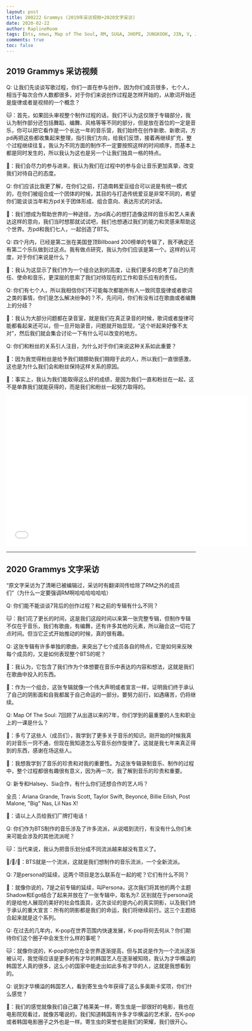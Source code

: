 ```yaml
---
layout: post
title: 200222 Grammys (2019年采访视频+2020文字采访)
date: 2020-02-22
author: RaplineRoom
tags: [bts, news, Map of The Soul, RM, SUGA, JHOPE, JUNGKOOK, JIN, V, JIMIN, 金南俊, 闵玧其, 郑号锡, 金硕珍, 朴智旻, 金泰亨, 田柾国, 新闻, 7, Interviews, 采访]
comments: true
toc: false
---
```


## 2019 Grammys 采访视频

Q: 让我们先谈谈写歌过程，你们一直在参与创作，因为你们成员很多，七个人，相当于每次合作人数都很多，对于你们来说创作过程是怎样开始的，从歌词开始还是旋律或者是视频的一个概念？

🐱：首先，如果回头审视整个制作过程的话，我们不认为这仅限于专辑部分，我认为制作部分还包括舞蹈、编舞、风格等等不同的部分，但是放在首位的一定是音乐，你可以把它看作是一个长达一年的音乐营，我们始终在创作新歌、新歌词，方pd再把这些都收集起来整理，指引我们方向，给我们反馈，接着再继续扩充，整个过程继续往复。我认为不同方面的制作不一定要按照这样的时间顺序，而基本上都是同时发生的，所以我认为这也是另一个让我们独具一格的特点。

🦌：我们会尽力的参与进来，我认为我们在过程中的参与会让音乐更加真挚，改变我们对待自己的态度。

Q: 你们应该比我更了解，在你们之前，打造南韩爱豆组合可以说是有统一模式的，在你们被组合成一个团体的时候，其目的与打造传统爱豆是非常不同的，希望你们能谈谈当年和方pd关于团体形成、组合意向、表达形式的对话。

🐨：我们想成为帮助世界的一种途径，方pd真心的想打造像这样的音乐和艺人来表达这样的意向，我们当时想那就试试吧，我们也想通过我们的能力和灵感来帮助这个世界。方pd和我们七人，一起创造了BTS。

Q: 四个月内，已经是第二张在美国登顶Billboard 200榜单的专辑了，我不确定还有第二个乐队做到过这点。我有做点研究，我认为你们应该是第一个。这样的认可度，对于你们来说是什么？

🐰：我认为这显示了我们作为一个组合达到的高度，让我们更多的思考了自己的责任、使命和音乐，更深层的思索了我们对待现在的工作和音乐应有的责任。

Q: 你们有七个人，所以我相信你们不可能每次都能所有人一致同意旋律或者歌词之类的事情，你们是怎么解决纷争的？不，先问问，你们有没有过在歌曲或者编舞上的分歧？

🐤：我认为大部分问题都在录音室，就是我们在真正录音的时候，歌词或者旋律可能都看起来还可以，但一旦开始录音，问题就开始显现，“这个听起来好像不太对”，然后我们就会集合讨论一下有什么可以改变的地方。

Q: 你们和粉丝的关系引人注目，为什么对于你们来说这种关系如此重要？

🐯：因为我觉得粉丝是给予我们翅膀助我们翱翔于此的人，所以我们一直很感激，这也是为什么我们会和粉丝保持这样关系的原因。

🦙：事实上，我认为我们能取得这么好的成绩，是因为我们一直和粉丝在一起，这不是单靠我们就能获得的，而是我们和粉丝一起努力取得的。

<iframe width='640' height='400' frameborder='0' allowfullscreen src='//player.ooyala.com/static/v4/stable/4.20.7/skin-plugin/iframe.html?ec=NjNzc4ZzE6uGCpLdiTEU9yUMIiGMULO4&pbid=YjlhZDY1YzdkZDhlMGEzN2ZiMWU4OWI3&pcode=JldmY6KL4Ufi6F7wGSY0m3nayjID'></iframe>

----------

## 2020 Grammys 文字采访

“原文字采访为了清晰已被编辑过，采访时有翻译同传给除了RM之外的成员们”（为什么一定要强调RM啊哈哈哈哈哈哈）

Q: 你们能不能谈谈7背后的创作过程？和之前的专辑有什么不同？

🐱：我们花了更长的时间，这是我们这段时间以来第一张完整专辑，但制作专辑不仅在于音乐，我们有歌曲，有编舞，还有许多其他的元素，所以融合这一切花了点时间。但当它正式开始推动的时候，真的很有趣。

Q: 这张专辑有许多单独的歌曲，来突出了七个成员各自的特点，它是如何来反映每个成员的，又是如何表现整个BTS的呢？

🐰：我认为，它包含了我们作为个体想要在音乐中表达的内容和想法，这就是我们在歌曲中投入的东西。

🐨：作为一个组合，这张专辑就像一个伟大声明或者宣言一样，证明我们终于承认了自己的阴影面和自我都属于自己命运的一部分。要努力前行，如遇痛苦，仍将继续。

Q: Map Of The Soul: 7回顾了从出道以来的7年，你们学到的最重要的人生和职业上的一课是什么？

🦙：多亏了这些人（成员们），我学到了更多关于音乐的知识。刚开始的时候我真的对音乐一窍不通，但现在我知道怎么写音乐创作旋律了。这就是我七年来真正得到的东西，感谢在场这些人。

🐰：我想我学到了音乐的珍贵和对我的重要性。为这张专辑录制音乐、制作的过程中，整个过程都很有趣很有意义，因为再一次，我了解到音乐的珍贵和重要。

Q: 新专和Halsey、Sia合作，有什么你们还想合作的艺人吗？

全员：Ariana Grande, Travis Scott, Taylor Swift, Beyoncé, Billie Eilish, Post Malone, "Big" Nas, Lil Nas X!

🐨：请以上人员给我们厂牌打电话！

Q: 你们作为BTS制作的音乐涉及了许多流派，从说唱到流行，有没有什么你们未来可能会涉及的其他流派呢？

🐱：当代来说，我认为把音乐划分成不同流派越来越没有意义了。

🐰/🐯/🦌：BTS就是一个流派，这就是我们想制作的音乐流派，一个全新流派。

Q: 7是persona的延续，这两个项目是怎么联系在一起的呢？它们有什么不同？

🐨：就像你说的，7是之前专辑的延续，叫Persona，这次我们将其他的两个主题Shadow和Ego结合了起来并放在了一张专辑中，取名为7. 区别就在于persona说的是给他人展现的美好的社会性面具，这次谈论的是内心的真实阴影，以及我们终于承认的重大宣言：所有的阴影都是我们的命运，我们将继续前行。这三个主题结合起来就是这个系列。

Q: 在过去的几年内，K-pop在世界范围内快速发展，K-pop将何去何从？你们期待你们这个圈子中会发生什么样的事呢？

🐱：就像你说的，K-pop的地位在全世界逐渐提高，但与其说是作为一个流派逐渐被认可，我觉得应该是更多的有才华的韩国艺人在逐渐被知晓，我认为才华横溢的韩国艺人真的很多，这么小的国家中能走出如此多有才华的人，这就是我想看到的。

Q: 说到才华横溢的韩国艺人，看到寄生虫今年获得了这么多奥斯卡奖项，你们什么感觉？

🐨：我们的感觉就像我们自己赢了格莱美一样，寄生虫是一部很好的电影，我也在电影院观看过，就像苏噶说的，我们知道韩国有许多才华横溢的艺术家，在K-pop或者韩国电影圈子之外也是一样。寄生虫的荣誉也是我们的荣耀，我们很开心。